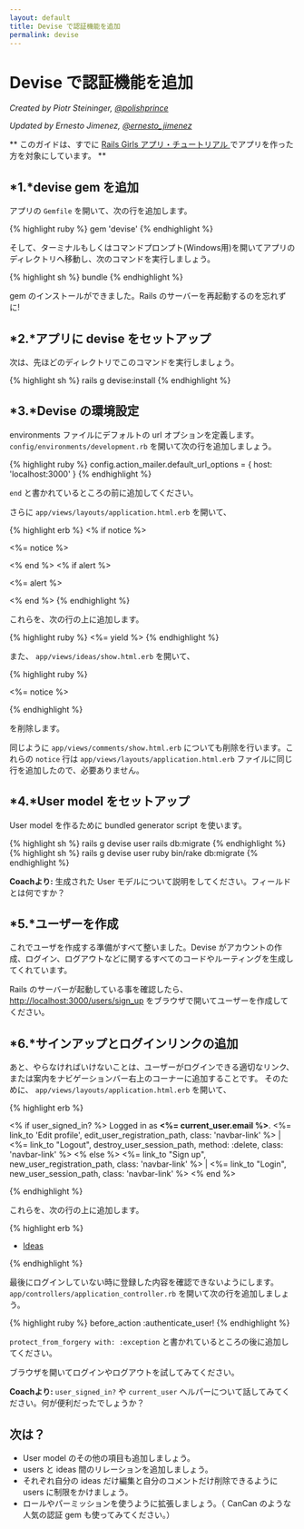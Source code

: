 ```yaml
---
layout: default
title: Devise で認証機能を追加
permalink: devise
---
```


# Devise で認証機能を追加

*Created by Piotr Steininger, [@polishprince](https://twitter.com/polishprince)*

*Updated by Ernesto Jimenez, [@ernesto_jimenez](https://twitter.com/ernesto_jimenez)*

** このガイドは、すでに [ Rails Girls アプリ・チュートリアル ](/app) でアプリを作った方を対象にしています。 **



## *1.*devise gem を追加

アプリの `Gemfile` を開いて、次の行を追加します。

{% highlight ruby %}
gem 'devise'
{% endhighlight %}

そして、ターミナルもしくはコマンドプロンプト(Windows用)を開いてアプリのディレクトリへ移動し、次のコマンドを実行しましょう。

{% highlight sh %}
bundle
{% endhighlight %}

gem のインストールができました。Rails のサーバーを再起動するのを忘れずに!


## *2.*アプリに devise をセットアップ

次は、先ほどのディレクトリでこのコマンドを実行しましょう。

{% highlight sh %}
rails g devise:install
{% endhighlight %}

## *3.*Devise の環境設定

environments ファイルにデフォルトの url オプションを定義します。
`config/environments/development.rb` を開いて次の行を追加しましょう。

{% highlight ruby %}
config.action_mailer.default_url_options = { host: 'localhost:3000' }
{% endhighlight %}

`end` と書かれているところの前に追加してください。

さらに `app/views/layouts/application.html.erb` を開いて、

{% highlight erb %}
<% if notice %>
  <p class="alert alert-success"><%= notice %></p>
<% end %>
<% if alert %>
  <p class="alert alert-danger"><%= alert %></p>
<% end %>
{% endhighlight %}

これらを、次の行の上に追加します。

{% highlight ruby %}
   <%= yield %>
{% endhighlight %}

また、 `app/views/ideas/show.html.erb` を開いて、

{% highlight ruby %}
<p id="notice"><%= notice %></p>
{% endhighlight %}

を削除します。

同じように `app/views/comments/show.html.erb` についても削除を行います。これらの `notice` 行は `app/views/layouts/application.html.erb` ファイルに同じ行を追加したので、必要ありません。

## *4.*User model をセットアップ

User model を作るために bundled generator script を使います。

<div class="os-specific">
  <div class="nix">
{% highlight sh %}
rails g devise user
rails db:migrate
{% endhighlight %}
  </div>

  <div class="win">
{% highlight sh %}
rails g devise user
ruby bin/rake db:migrate
{% endhighlight %}
  </div>
</div>

**Coachより:** 生成された User モデルについて説明をしてください。フィールドとは何ですか？

## *5.*ユーザーを作成

これでユーザを作成する準備がすべて整いました。Devise がアカウントの作成、ログイン、ログアウトなどに関するすべてのコードやルーティングを生成してくれています。

Rails のサーバーが起動している事を確認したら、[http://localhost:3000/users/sign_up](http://localhost:3000/users/sign_up) をブラウザで開いてユーザーを作成してください。

## *6.*サインアップとログインリンクの追加

あと、やらなければいけないことは、ユーザーがログインできる適切なリンク、または案内をナビゲーションバー右上のコーナーに追加することです。
そのために、 `app/views/layouts/application.html.erb` を開いて、

{% highlight erb %}
<p class="navbar-text pull-right">
  <% if user_signed_in? %>
    Logged in as <strong><%= current_user.email %></strong>.
    <%= link_to 'Edit profile', edit_user_registration_path, class: 'navbar-link' %> |
    <%= link_to "Logout", destroy_user_session_path, method: :delete, class: 'navbar-link'  %>
  <% else %>
    <%= link_to "Sign up", new_user_registration_path, class: 'navbar-link'  %> |
    <%= link_to "Login", new_user_session_path, class: 'navbar-link'  %>
  <% end %>
</p>
{% endhighlight %}

これらを、次の行の上に追加します。

{% highlight erb %}
<ul class="nav navbar-nav">
  <li class="active"><a href="/ideas">Ideas</a></li>
</ul>
{% endhighlight %}

最後にログインしていない時に登録した内容を確認できないようにします。
`app/controllers/application_controller.rb` を開いて次の行を追加しましょう。

{% highlight ruby %}
  before_action :authenticate_user!
{% endhighlight %}

`protect_from_forgery with: :exception` と書かれているところの後に追加してください。

ブラウザを開いてログインやログアウトを試してみてください。

**Coachより:** `user_signed_in?` や `current_user` ヘルパーについて話してみてください。何が便利だったでしょうか？

## 次は？

* User model のその他の項目も追加しましょう。
* users と ideas 間のリレーションを追加しましょう。
* それぞれ自分の ideas だけ編集と自分のコメントだけ削除できるように users に制限をかけましょう。
* ロールやパーミッションを使うように拡張しましょう。（ CanCan のような人気の認証 gem も使ってみてください。）



